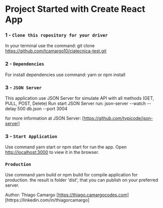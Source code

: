 # Project Started with Create React App

### 1 - `Clone this ropository for your driver`

In your terminal use the command:
git clone https://github.com/tcamargo10/ciatecnica-test.git

### 2 - `Dependencies`

For install dependencies use command:
yarn or npm install

### 3 - `JSON Server`

This application use JSON Server for simulate API with all methods (GET, PULL, POST, Delete)
Run start JSON Server run:
json-server --watch --delay 500 db.json --port 3004

for more information at JSON Server:
[https://github.com/typicode/json-server]

### 3 - `Start Application`

Use command yarn start or npm start for run the app.
Open [http://localhost:3000](http://localhost:3000) to view it in the browser.

### `Production`

Use command yarn build or npm build for compile application for production.
the result is folder 'dist', that you can publish on your preferred server.

Author:
Thiago Camargo
[https://thiago.camargocodes.com]
[httrps://linkedin.com/in/thiagorcamargo]
